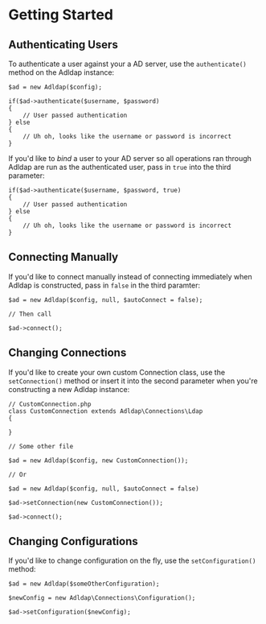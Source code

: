 # Getting Started

## Authenticating Users

To authenticate a user against your a AD server, use the `authenticate()` method on the Adldap instance:

    $ad = new Adldap($config);
    
    if($ad->authenticate($username, $password)
    {
        // User passed authentication
    } else
    {
        // Uh oh, looks like the username or password is incorrect
    }

If you'd like to *bind* a user to your AD server so all operations ran through Adldap are run as the authenticated user,
pass in `true` into the third parameter:

    if($ad->authenticate($username, $password, true)
    {
        // User passed authentication
    } else
    {
        // Uh oh, looks like the username or password is incorrect
    }

## Connecting Manually

If you'd like to connect manually instead of connecting immediately when Adldap is constructed, pass in `false` in the third paramter:

    $ad = new Adldap($config, null, $autoConnect = false);
    
    // Then call
    
    $ad->connect();

## Changing Connections

If you'd like to create your own custom Connection class, use the `setConnection()` method or insert it into the
second parameter when you're constructing a new Adldap instance:
    
    // CustomConnection.php
    class CustomConnection extends Adldap\Connections\Ldap
    {
        
    }
    
    // Some other file
    
    $ad = new Adldap($config, new CustomConnection());
    
    // Or
    
    $ad = new Adldap($config, null, $autoConnect = false)
    
    $ad->setConnection(new CustomConnection());
    
    $ad->connect();

## Changing Configurations

If you'd like to change configuration on the fly, use the `setConfiguration()` method:

    $ad = new Adldap($someOtherConfiguration);

    $newConfig = new Adldap\Connections\Configuration();
    
    $ad->setConfiguration($newConfig);


    